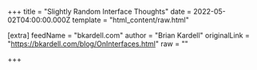 
+++
title = "Slightly Random Interface Thoughts"
date = 2022-05-02T04:00:00.000Z
template = "html_content/raw.html"

[extra]
feedName = "bkardell.com"
author = "Brian Kardell"
originalLink = "https://bkardell.com/blog/OnInterfaces.html"
raw = ""

+++

